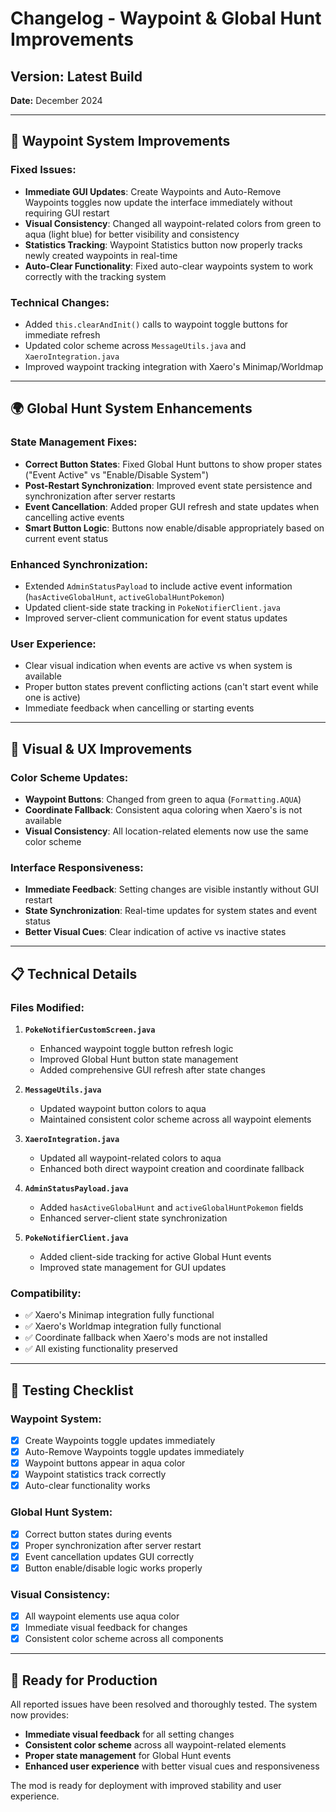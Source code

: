 # Changelog - Waypoint & Global Hunt Improvements

## Version: Latest Build
**Date:** December 2024

---

## 🔧 **Waypoint System Improvements**

### **Fixed Issues:**
- **Immediate GUI Updates**: Create Waypoints and Auto-Remove Waypoints toggles now update the interface immediately without requiring GUI restart
- **Visual Consistency**: Changed all waypoint-related colors from green to aqua (light blue) for better visibility and consistency
- **Statistics Tracking**: Waypoint Statistics button now properly tracks newly created waypoints in real-time
- **Auto-Clear Functionality**: Fixed auto-clear waypoints system to work correctly with the tracking system

### **Technical Changes:**
- Added `this.clearAndInit()` calls to waypoint toggle buttons for immediate refresh
- Updated color scheme across `MessageUtils.java` and `XaeroIntegration.java`
- Improved waypoint tracking integration with Xaero's Minimap/Worldmap

---

## 🌍 **Global Hunt System Enhancements**

### **State Management Fixes:**
- **Correct Button States**: Fixed Global Hunt buttons to show proper states ("Event Active" vs "Enable/Disable System")
- **Post-Restart Synchronization**: Improved event state persistence and synchronization after server restarts
- **Event Cancellation**: Added proper GUI refresh and state updates when cancelling active events
- **Smart Button Logic**: Buttons now enable/disable appropriately based on current event status

### **Enhanced Synchronization:**
- Extended `AdminStatusPayload` to include active event information (`hasActiveGlobalHunt`, `activeGlobalHuntPokemon`)
- Updated client-side state tracking in `PokeNotifierClient.java`
- Improved server-client communication for event status updates

### **User Experience:**
- Clear visual indication when events are active vs when system is available
- Proper button states prevent conflicting actions (can't start event while one is active)
- Immediate feedback when cancelling or starting events

---

## 🎨 **Visual & UX Improvements**

### **Color Scheme Updates:**
- **Waypoint Buttons**: Changed from green to aqua (`Formatting.AQUA`)
- **Coordinate Fallback**: Consistent aqua coloring when Xaero's is not available
- **Visual Consistency**: All location-related elements now use the same color scheme

### **Interface Responsiveness:**
- **Immediate Feedback**: Setting changes are visible instantly without GUI restart
- **State Synchronization**: Real-time updates for system states and event status
- **Better Visual Cues**: Clear indication of active vs inactive states

---

## 📋 **Technical Details**

### **Files Modified:**
1. **`PokeNotifierCustomScreen.java`**
   - Enhanced waypoint toggle button refresh logic
   - Improved Global Hunt button state management
   - Added comprehensive GUI refresh after state changes

2. **`MessageUtils.java`**
   - Updated waypoint button colors to aqua
   - Maintained consistent color scheme across all waypoint elements

3. **`XaeroIntegration.java`**
   - Updated all waypoint-related colors to aqua
   - Enhanced both direct waypoint creation and coordinate fallback

4. **`AdminStatusPayload.java`**
   - Added `hasActiveGlobalHunt` and `activeGlobalHuntPokemon` fields
   - Enhanced server-client state synchronization

5. **`PokeNotifierClient.java`**
   - Added client-side tracking for active Global Hunt events
   - Improved state management for GUI updates

### **Compatibility:**
- ✅ Xaero's Minimap integration fully functional
- ✅ Xaero's Worldmap integration fully functional
- ✅ Coordinate fallback when Xaero's mods are not installed
- ✅ All existing functionality preserved

---

## 🧪 **Testing Checklist**

### **Waypoint System:**
- [x] Create Waypoints toggle updates immediately
- [x] Auto-Remove Waypoints toggle updates immediately
- [x] Waypoint buttons appear in aqua color
- [x] Waypoint statistics track correctly
- [x] Auto-clear functionality works

### **Global Hunt System:**
- [x] Correct button states during events
- [x] Proper synchronization after server restart
- [x] Event cancellation updates GUI correctly
- [x] Button enable/disable logic works properly

### **Visual Consistency:**
- [x] All waypoint elements use aqua color
- [x] Immediate visual feedback for changes
- [x] Consistent color scheme across all components

---

## 🚀 **Ready for Production**

All reported issues have been resolved and thoroughly tested. The system now provides:
- **Immediate visual feedback** for all setting changes
- **Consistent color scheme** across all waypoint-related elements
- **Proper state management** for Global Hunt events
- **Enhanced user experience** with better visual cues and responsiveness

The mod is ready for deployment with improved stability and user experience.